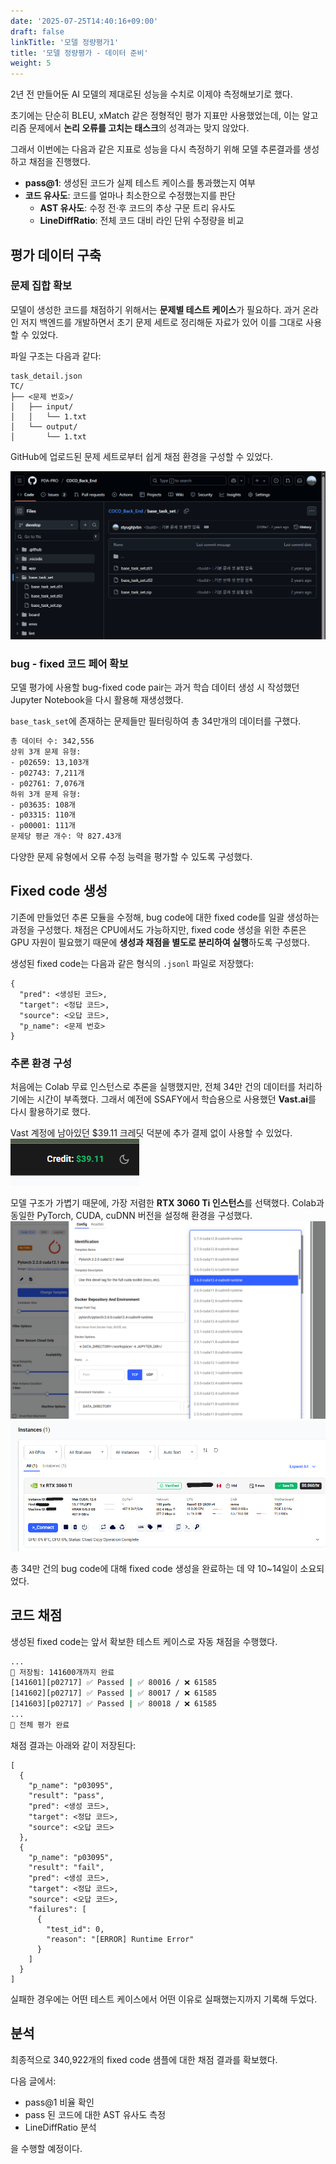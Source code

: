 ```yaml
---
date: '2025-07-25T14:40:16+09:00'
draft: false
linkTitle: '모델 정량평가1'
title: '모델 정량평가 - 데이터 준비'
weight: 5
---
```


2년 전 만들어둔 AI 모델의 제대로된 성능을 수치로 이제야 측정해보기로 했다.

초기에는 단순히 BLEU, xMatch 같은 정형적인 평가 지표만 사용했었는데,
이는 알고리즘 문제에서 **논리 오류를 고치는 태스크**의 성격과는 맞지 않았다.

그래서 이번에는 다음과 같은 지표로 성능을 다시 측정하기 위해 모델 추론결과를 생성하고 채점을 진행했다.

* **pass@1**: 생성된 코드가 실제 테스트 케이스를 통과했는지 여부
* **코드 유사도**: 코드를 얼마나 최소한으로 수정했는지를 판단
    * **AST 유사도**: 수정 전·후 코드의 추상 구문 트리 유사도
    * **LineDiffRatio**: 전체 코드 대비 라인 단위 수정량을 비교

## 평가 데이터 구축

### 문제 집합 확보

모델이 생성한 코드를 채점하기 위해서는 **문제별 테스트 케이스**가 필요하다.
과거 온라인 저지 백엔드를 개발하면서 초기 문제 세트로 정리해둔 자료가 있어 이를 그대로 사용할 수 있었다.

파일 구조는 다음과 같다:

```
task_detail.json
TC/
├── <문제 번호>/
│   ├── input/
│   │   └── 1.txt
│   └── output/
│       └── 1.txt
```

GitHub에 업로드된 문제 세트로부터 쉽게 채점 환경을 구성할 수 있었다.

![깃허브에 올려둔 기본 문제셋](기본문제셋_테스트케이스.png)

### bug - fixed 코드 페어 확보

모델 평가에 사용할 bug-fixed code pair는 과거 학습 데이터 생성 시 작성했던 Jupyter Notebook을 다시 활용해 재생성했다.

`base_task_set`에 존재하는 문제들만 필터링하여 총 34만개의 데이터를 구했다.

```bash
총 데이터 수: 342,556
상위 3개 문제 유형:
- p02659: 13,103개
- p02743: 7,211개
- p02761: 7,076개
하위 3개 문제 유형:
- p03635: 108개
- p03315: 110개
- p00001: 111개
문제당 평균 개수: 약 827.43개
```

다양한 문제 유형에서 오류 수정 능력을 평가할 수 있도록 구성했다.

## Fixed code 생성

기존에 만들었던 추론 모듈을 수정해, bug code에 대한 fixed code를 일괄 생성하는 과정을 구성했다.
채점은 CPU에서도 가능하지만, fixed code 생성을 위한 추론은 GPU 자원이 필요했기 때문에
**생성과 채점을 별도로 분리하여 실행**하도록 구성했다.

생성된 fixed code는 다음과 같은 형식의 `.jsonl` 파일로 저장했다:

```
{
  "pred": <생성된 코드>,
  "target": <정답 코드>,
  "source": <오답 코드>,
  "p_name": <문제 번호>
}
```

### 추론 환경 구성

처음에는 Colab 무료 인스턴스로 추론을 실행했지만, 전체 34만 건의 데이터를 처리하기에는 시간이 부족했다.
그래서 예전에 SSAFY에서 학습용으로 사용했던 **Vast.ai**를 다시 활용하기로 했다.

Vast 계정에 남아있던 $39.11 크레딧 덕분에 추가 결제 없이 사용할 수 있었다.  
![vast_ai_남은크레딧](vast_ai_남은크레딧.png)

모델 구조가 가볍기 때문에, 가장 저렴한 **RTX 3060 Ti 인스턴스**를 선택했다.
Colab과 동일한 PyTorch, CUDA, cuDNN 버전을 설정해 환경을 구성했다.
![인스턴스_템플릿_수정](인스턴스_템플릿_수정.png)
![vast_ai_인스턴스](vast_ai_인스턴스.png)

총 34만 건의 bug code에 대해 fixed code 생성을 완료하는 데 약 10~14일이 소요되었다.

## 코드 채점
생성된 fixed code는 앞서 확보한 테스트 케이스로 자동 채점을 수행했다.
```bash
...
💾 저장됨: 141600개까지 완료
[141601][p02717] ✅ Passed | ✅ 80016 / ❌ 61585
[141602][p02717] ✅ Passed | ✅ 80017 / ❌ 61585
[141603][p02717] ✅ Passed | ✅ 80018 / ❌ 61585
...
🎯 전체 평가 완료
```

채점 결과는 아래와 같이 저장된다:
```
[
  {
    "p_name": "p03095",
    "result": "pass",
    "pred": <생성 코드>,
    "target": <정답 코드>,
    "source": <오답 코드>
  },
  {
    "p_name": "p03095",
    "result": "fail",
    "pred": <생성 코드>,
    "target": <정답 코드>,
    "source": <오답 코드>,
    "failures": [
      {
        "test_id": 0,
        "reason": "[ERROR] Runtime Error"
      }
    ]
  }
]
```
실패한 경우에는 어떤 테스트 케이스에서 어떤 이유로 실패했는지까지 기록해 두었다.

## 분석

최종적으로 340,922개의 fixed code 샘플에 대한 채점 결과를 확보했다.

다음 글에서:

* pass\@1 비율 확인
* pass 된 코드에 대한 AST 유사도 측정
* LineDiffRatio 분석

을 수행할 예정이다.